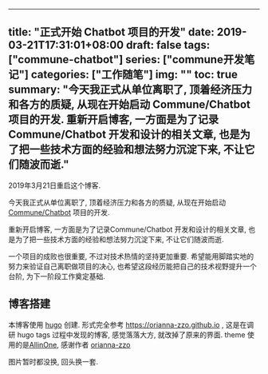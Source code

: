---
title: "正式开始 Chatbot 项目的开发"
date: 2019-03-21T17:31:01+08:00
draft: false
tags: ["commune-chatbot"]
series: ["commune开发笔记"]
categories: ["工作随笔"]
img: ""
toc: true
summary: "今天我正式从单位离职了, 顶着经济压力和各方的质疑, 从现在开始启动 Commune/Chatbot项目的开发.
重新开启博客, 一方面是为了记录Commune/Chatbot 开发和设计的相关文章, 也是为了把一些技术方面的经验和想法努力沉淀下来, 不让它们随波而逝."
-------------------------------------------------------------------------------


2019年3月21日重启这个博客.

今天我正式从单位离职了, 顶着经济压力和各方的质疑, 从现在开始启动 [Commune/Chatbot](https://github.com/thirdgerb/chatbot) 项目的开发.

重新开启博客, 一方面是为了记录Commune/Chatbot 开发和设计的相关文章, 也是为了把一些技术方面的经验和想法努力沉淀下来, 不让它们随波而逝.

一个项目的成败也很重要, 不过对技术热情的坚持更加重要. 希望能用脚踏实地的努力来验证自己离职做项目的决心, 也希望这段经历能把自己的技术视野提升一个台阶, 为下一阶段工作奠定基础.

## 博客搭建

本博客使用 [hugo](https://gohugo.io) 创建.
形式完全参考 https://orianna-zzo.github.io , 这是在调研 hugo tags 过程中发现的博客, 感觉落落大方, 就改掉了原来的界面.
theme 使用的是[AllinOne](https://github.com/orianna-zzo/AllinOne), 感谢作者 [orianna-zzo](https://github.com/orianna-zzo)

图片暂时都没换, 回头换一套.
